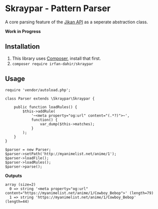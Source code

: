 # Skraypar - Pattern Parser
A core parsing feature of the [Jikan API](https://github.com/jikan-me) as a seperate abstraction class.

**Work in Progress**


## Installation
1. This library uses [Composer](https://getcomposer.org), install that first.
2. `composer require irfan-dahir/skraypar`


## Usage
```
require 'vendor/autoload.php';

class Parser extends \Skraypar\Skraypar {

	public function loadRules() {
		$this->addRule(
			'~<meta property="og:url" content="(.*?)">~',
			function() {
				var_dump($this->matches);
			}
		);
	}
}

$parser = new Parser;
$parser->setPath('http://myanimelist.net/anime/1');
$parser->loadFile();
$parser->loadRules();
$parser->parse();
```

**Outputs**
```
array (size=2)
  0 => string '<meta property="og:url" content="https://myanimelist.net/anime/1/Cowboy_Bebop">' (length=79)
  1 => string 'https://myanimelist.net/anime/1/Cowboy_Bebop' (length=44)
```